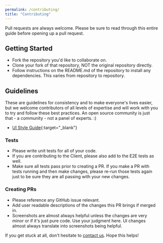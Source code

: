 ```yaml
---
permalink: /contributing/
title: "Contributing"
---
```


Pull requests are always welcome. Please be sure to read through this entire guide before opening up 
a pull request.

## Getting Started
- Fork the repository you'd like to collaborate on.
- Clone your fork of that repository, NOT the original repository directly.
- Follow instructions on the README.md of the repository to install any dependencies. This 
varies from repository to repository.

## Guidelines

These are guidelines for consistency and to make everyone's lives easier, but we welcome contributors of all levels of expertise and will work with you to try and follow these best practices. An open source community is just that - a community - not a panel of experts. :)

- [UI Style Guide](https://github.com/redhat-ipaas/ipaas-ui-style-guide){:target="_blank"}


### Tests
- Please write unit tests for all of your code.
- If you are contributing to the Client, please also add to the E2E tests as well.
- Make sure all tests pass prior to creating a PR. If you make a PR with tests running and then make changes, please re-run those tests again just to be sure they are all passing with your new changes.


### Creating PRs
- Please reference any GitHub issue relevant.
- Add user readable descriptions of the changes this PR brings if merged in.
- Screenshots are almost always helpful unless the changes are very minor or if it's just pure code. 
Use your judgment here. UI changes almost always translate into screenshots being helpful.
 
If you get stuck at all, don't hesitate to [contact us]('./contacts.md'). Hope this helps!

